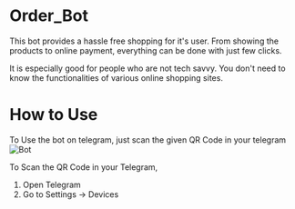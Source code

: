 # Order_Bot
This bot provides a hassle free shopping for it's user. From showing the products to online payment, everything can be done with just few clicks. 

It is especially good for people who are not tech savvy. You don't need to know the functionalities of various online shopping sites.

# How to Use
To Use the bot on telegram, just scan the given QR Code in your telegram
![Bot](https://user-images.githubusercontent.com/103176217/215349595-4c580187-7581-40f2-9cea-067bdf11d399.jpeg)

To Scan the QR Code in your Telegram, 

1. Open Telegram
2. Go to Settings -> Devices
